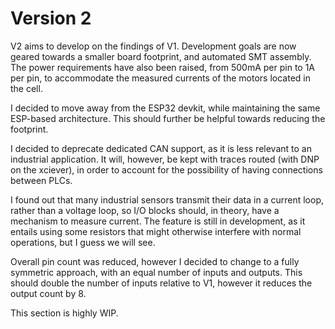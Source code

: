 # Version 2

V2 aims to develop on the findings of V1. Development goals are now geared towards a smaller board footprint, and
automated SMT assembly. The power requirements have also been raised, from 500mA per pin to 1A per pin, to accommodate
the measured currents of the motors located in the cell.

I decided to move away from the ESP32 devkit, while maintaining the same ESP-based architecture. This should further be
helpful towards reducing the footprint.

I decided to deprecate dedicated CAN support, as it is less relevant to an industrial application. It will, however, be
kept with traces routed (with DNP on the xciever), in order to account for the possibility of having connections between
PLCs.

I found out that many industrial sensors transmit their data in a current loop, rather than a voltage loop, so I/O
blocks should, in theory, have a mechanism to measure current. The feature is still in development, as it entails
using some resistors that might otherwise interfere with normal operations, but I guess we will see.

Overall pin count was reduced, however I decided to change to a fully symmetric approach, with an equal number of
inputs and outputs. This should double the number of inputs relative to V1, however it reduces the output
count by 8.

This section is highly WIP.
